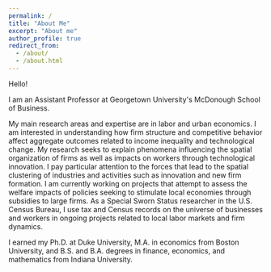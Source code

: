 ```yaml
---
permalink: /
title: "About Me"
excerpt: "About me"
author_profile: true
redirect_from: 
  - /about/
  - /about.html
---
```


Hello! 

I am an Assistant Professor at Georgetown University's McDonough School of Business. 

My main research areas and expertise are in labor and urban economics. I am interested in understanding how firm structure and competitive behavior affect aggregate outcomes related to income inequality and technological change. My research seeks to explain phenomena influencing the spatial organization of firms as well as impacts on workers through technological innovation. I pay particular attention to the forces that lead to the spatial clustering of industries and activities such as innovation and new firm formation. I am currently working on projects that attempt to assess the welfare impacts of policies seeking to stimulate local economies through subsidies to large firms. As a Special Sworn Status researcher in the U.S. Census Bureau, I use tax and Census records on the universe of businesses and workers in ongoing projects related to local labor markets and firm dynamics. 

I earned my Ph.D. at Duke University, M.A. in economics from Boston University, and B.S. and B.A. degrees in finance, economics, and mathematics from Indiana University.
